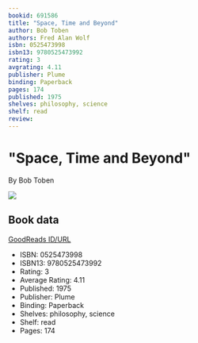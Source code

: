 ```yaml
---
bookid: 691586
title: "Space, Time and Beyond"
author: Bob Toben
authors: Fred Alan Wolf
isbn: 0525473998
isbn13: 9780525473992
rating: 3
avgrating: 4.11
publisher: Plume
binding: Paperback
pages: 174
published: 1975
shelves: philosophy, science
shelf: read
review: 
---
```


# "Space, Time and Beyond"

By Bob Toben

![](https://i.gr-assets.com/images/S/compressed.photo.goodreads.com/books/1245453176l/691586.jpg)

## Book data

[GoodReads ID/URL](https://www.goodreads.com/book/show/691586)

- ISBN: 0525473998
- ISBN13: 9780525473992
- Rating: 3
- Average Rating: 4.11
- Published: 1975
- Publisher: Plume
- Binding: Paperback
- Shelves: philosophy, science
- Shelf: read
- Pages: 174

